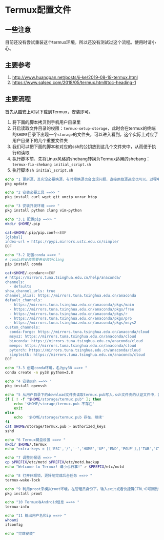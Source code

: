 # Termux配置文件

## 一些注意

目前还没有尝试重装这个termux环境，所以还没有测试过这个流程。使用时请小心。

## 主要参考

1. http://www.huangpan.net/posts/ji-ke/2019-08-19-termux.html
2. https://www.sqlsec.com/2018/05/termux.html#toc-heading-1

## 主要流程

首先从酷安上可以下载到Termux，安装即可。

1. 将下面的脚本拷贝到手机用户目录里
2. 开启读取文件目录的权限：`termux-setup-storage`，此时会在termux的终端的`$HOME`目录下出现一个`storage`的文件夹，可以进入看到，这个实际上对应了用户目录下的几个重要文件夹
3. 我们可以把下面的脚本和对应的ssh的公钥放到这几个文件夹中，从而便于执行和读取
4. 执行脚本前，先将Linux风格的shebang转换为Termux适用的shebang：`termux-fix-shebang initial_script.sh`
5. 执行脚本`sh initial_script.sh`

```sh
echo "1 更新源，其实没必要换源，有时候换源也会出现问题，直接原始源速度也可以，过程中询问是否升级，直接回车，使用默认即可 ==>> "
pkg update

echo "2 安装必要工具 ==>> "
pkg install curl wget git unzip unrar htop

echo "3 安装开发环境 ==>> "
pkg install python clang vim-python

echo "3.1 配置pip ==>> "
mkdir $HOME/.pip

cat>$HOME/.pip/pip.conf<<EOF
[global]
index-url = https://pypi.mirrors.ustc.edu.cn/simple/
EOF

echo "3.2 配置conda ==>> "
# conda的安装需要先安装好clang
pip install conda

cat>$HOME/.condarc<<EOF
# https://mirrors.tuna.tsinghua.edu.cn/help/anaconda/
channels:
  - defaults
show_channel_urls: true
channel_alias: https://mirrors.tuna.tsinghua.edu.cn/anaconda
default_channels:
  - https://mirrors.tuna.tsinghua.edu.cn/anaconda/pkgs/main
  - https://mirrors.tuna.tsinghua.edu.cn/anaconda/pkgs/free
  - https://mirrors.tuna.tsinghua.edu.cn/anaconda/pkgs/r
  - https://mirrors.tuna.tsinghua.edu.cn/anaconda/pkgs/pro
  - https://mirrors.tuna.tsinghua.edu.cn/anaconda/pkgs/msys2
custom_channels:
  conda-forge: https://mirrors.tuna.tsinghua.edu.cn/anaconda/cloud
  msys2: https://mirrors.tuna.tsinghua.edu.cn/anaconda/cloud
  bioconda: https://mirrors.tuna.tsinghua.edu.cn/anaconda/cloud
  menpo: https://mirrors.tuna.tsinghua.edu.cn/anaconda/cloud
  pytorch: https://mirrors.tuna.tsinghua.edu.cn/anaconda/cloud
  simpleitk: https://mirrors.tuna.tsinghua.edu.cn/anaconda/cloud
EOF

echo "3.3 创建conda环境，名为py38 ==>> "
conda create -n py38 python=3.8

echo "4 安装ssh ==>> "
pkg install openssh

echo "5 从用户目录下的download文件夹读取termux.pub写入.ssh文件夹的认证文件中，并启动ssh服务 ==>> "
if [ ! -f "$HOME/storage/termux.pub" ]; then
    echo '$HOME/storage/termux.pub 不存在'
    exit
else
    echo  '$HOME/storage/termux.pub 存在，继续'
fi
cat $HOME/storage/termux.pub > authorized_keys
sshd

echo "6 Termux键盘设置 ==>> "
mkdir $HOME/.termux
echo "extra-keys = [['ESC','/','-','HOME','UP','END','PGUP'],['TAB','CTRL','ALT','LEFT','DOWN','RIGHT','PGDN']]" >> $HOME/.termux/termux.properties

echo "7 调整问候语 ==>> "
cp $PREFIX/etc/motd $PREFIX/etc/motd.backup
echo "Welcome to Termux! 请小心行事!" > $PREFIX/etc/motd

echo "8 打开休眠锁，更好地完成后台任务 ==>> "
termux-wake-lock

echo "9 利用proot来模拟root环境，在管理员身份下，输入exit或者快捷键CTRL+D可回到普通用户身份 ==>> "
pkg install proot

echo "10 Termux与Android信息 ==>> "
termux-info

echo "11 输出用户名和ip ==>> "
whoami
ifconfig

echo "完成安装"
```
